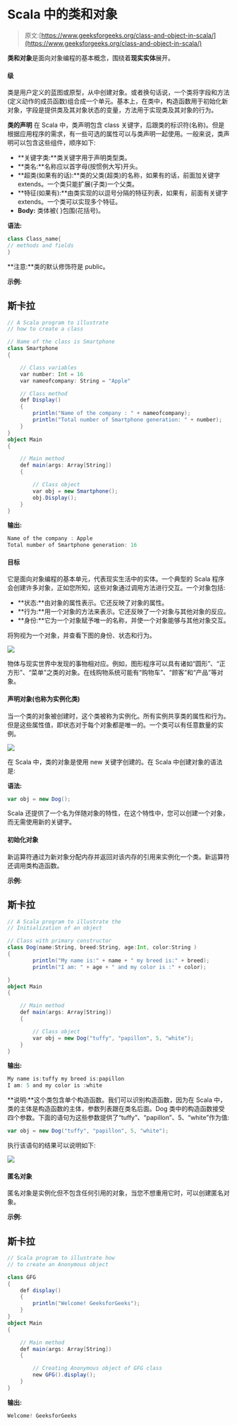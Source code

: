 # Scala 中的类和对象

> 原文:[https://www.geeksforgeeks.org/class-and-object-in-scala/](https://www.geeksforgeeks.org/class-and-object-in-scala/)

**类和对象**是面向对象编程的基本概念，围绕着**现实实体**展开。

#### **级**

类是用户定义的蓝图或原型，从中创建对象。或者换句话说，一个类将字段和方法(定义动作的成员函数)组合成一个单元。基本上，在类中，构造函数用于初始化新对象，字段是提供类及其对象状态的变量，方法用于实现类及其对象的行为。

**类的声明**
在 Scala 中，类声明包含 class 关键字，后跟类的标识符(名称)。但是根据应用程序的需求，有一些可选的属性可以与类声明一起使用。一般来说，类声明可以包含这些组件，顺序如下:

*   **关键字类:**类关键字用于声明类型类。
*   **类名:**名称应以首字母(按惯例大写)开头。
*   **超类(如果有的话):**类的父类(超类)的名称，如果有的话，前面加关键字 extends。一个类只能扩展(子类)一个父类。
*   **特征(如果有):**由类实现的以逗号分隔的特征列表，如果有，前面有关键字 extends。一个类可以实现多个特征。
*   **Body:** 类体被{ }包围(花括号)。

**语法:**

```scala
class Class_name{
// methods and fields
}
```

**注意:**类的默认修饰符是 public。

**示例:**

## 斯卡拉

```scala
// A Scala program to illustrate
// how to create a class

// Name of the class is Smartphone
class Smartphone
{

    // Class variables
    var number: Int = 16
    var nameofcompany: String = "Apple"

    // Class method
    def Display()
    {
        println("Name of the company : " + nameofcompany);
        println("Total number of Smartphone generation: " + number);
    }
}
object Main
{

    // Main method
    def main(args: Array[String])
    {

        // Class object
        var obj = new Smartphone();
        obj.Display();
    }
}
```

**输出:**

```scala
Name of the company : Apple
Total number of Smartphone generation: 16
```

#### 目标

它是面向对象编程的基本单元，代表现实生活中的实体。一个典型的 Scala 程序会创建许多对象，正如您所知，这些对象通过调用方法进行交互。一个对象包括:

*   **状态:**由对象的属性表示。它还反映了对象的属性。
*   **行为:**用一个对象的方法来表示。它还反映了一个对象与其他对象的反应。
*   **身份:**它为一个对象赋予唯一的名称，并使一个对象能够与其他对象交互。

将狗视为一个对象，并查看下图的身份、状态和行为。

![](img/dffa3ad48e7fa0455524e9bad99e0584.png)

物体与现实世界中发现的事物相对应。例如，图形程序可以具有诸如“圆形”、“正方形”、“菜单”之类的对象。在线购物系统可能有“购物车”、“顾客”和“产品”等对象。

#### 声明对象(也称为实例化类)

当一个类的对象被创建时，这个类被称为实例化。所有实例共享类的属性和行为。但是这些属性值，即状态对于每个对象都是唯一的。一个类可以有任意数量的实例。

![](img/e746e9f5f04161004548bee6349119e3.png)

在 Scala 中，类的对象是使用 new 关键字创建的。在 Scala 中创建对象的语法是:

**语法:**

```scala
var obj = new Dog();
```

Scala 还提供了一个名为伴随对象的特性，在这个特性中，您可以创建一个对象，而无需使用新的关键字。

#### 初始化对象

新运算符通过为新对象分配内存并返回对该内存的引用来实例化一个类。新运算符还调用类构造函数。

**示例:**

## 斯卡拉

```scala
// A Scala program to illustrate the
// Initialization of an object

// Class with primary constructor
class Dog(name:String, breed:String, age:Int, color:String )
{
        println("My name is:" + name + " my breed is:" + breed);
        println("I am: " + age + " and my color is :" + color);

}
object Main
{

    // Main method
    def main(args: Array[String])
    {

        // Class object
        var obj = new Dog("tuffy", "papillon", 5, "white");
    }
}
```

**输出:**

```scala
My name is:tuffy my breed is:papillon
I am: 5 and my color is :white
```

**说明:**这个类包含单个构造函数。我们可以识别构造函数，因为在 Scala 中，类的主体是构造函数的主体，参数列表跟在类名后面。Dog 类中的构造函数接受四个参数。下面的语句为这些参数提供了“tuffy”、“papillon”、5、“white”作为值:

```scala
var obj = new Dog("tuffy", "papillon", 5, "white");
```

执行该语句的结果可以说明如下:

![](img/0d6d7af4e2553da44473176171e6e8cc.png)

#### 匿名对象

匿名对象是实例化但不包含任何引用的对象，当您不想重用它时，可以创建匿名对象。

**示例:**

## 斯卡拉

```scala
// Scala program to illustrate how
// to create an Anonymous object

class GFG
{
    def display()
    {
        println("Welcome! GeeksforGeeks");
    }
}
object Main
{

    // Main method
    def main(args: Array[String])
    {

        // Creating Anonymous object of GFG class
        new GFG().display();
    }
}
```

**输出:**

```scala
Welcome! GeeksforGeeks
```